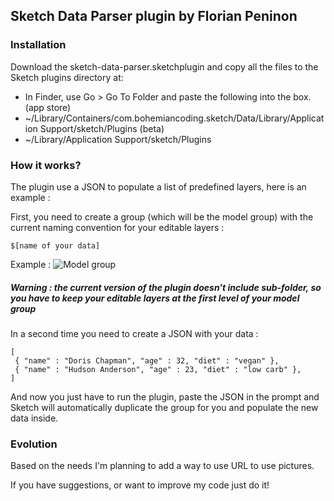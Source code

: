 Sketch Data Parser plugin by Florian Peninon
------

### Installation
Download the sketch-data-parser.sketchplugin and copy all the files to the Sketch plugins directory at:
+ In Finder, use Go > Go To Folder and paste the following into the box.
(app store)
+ ~/Library/Containers/com.bohemiancoding.sketch/Data/Library/Application Support/sketch/Plugins (beta)
+ ~/Library/Application Support/sketch/Plugins

### How it works?
The plugin use a JSON to populate a list of predefined layers, here is an example :

First, you need to create a group (which will be the model group) with the current naming convention for your editable layers : 
````
$[name of your data]
````
Example : 
![Model group](https://dl.dropboxusercontent.com/u/4822469/groupe-example.png)
##### Warning : the current version of the plugin doesn't include sub-folder, so you have to keep your editable layers at the first level of your model group

In a second time you need to create a JSON with your data :
````
[
 { "name" : "Doris Chapman", "age" : 32, "diet" : "vegan" },
 { "name" : "Hudson Anderson", "age" : 23, "diet" : "low carb" },
]
````
And now you just have to run the plugin, paste the JSON in the prompt and Sketch will automatically duplicate the group for you and populate the new data inside.

### Evolution
Based on the needs I'm planning to add a way to use URL to use pictures.

If you have suggestions, or want to improve my code just do it!

